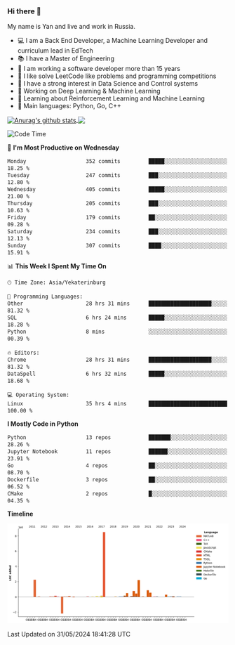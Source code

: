### Hi there 👋

My name is Yan and live and work in Russia.

- 💻 I am a Back End Developer, a Machine Learning Developer and curriculum lead in EdTech
- 📚 I have a Master of Engineering
- 🤔 I am working a software developer more than 15 years
- 🌱 I like solve LeetCode like problems and programming competitions
- 📝 I have a strong interest in Data Science and Control systems
- 🔭 Working on Deep Learning & Machine Learning
- 🌱 Learning about Reinforcement Learning and Machine Learning
- 🌟 Main languages: Python, Go, C++

<!--


**yanchick/yanchick** is a ✨ _special_ ✨ repository because its `README.md` (this file) appears on your GitHub profile.

Here are some ideas to get you started:

- I am a self taught Full Stack Developer and a Machine Learning Developer
- 🌱 I’m currently learning ...
- 👯 I’m looking to collaborate on ...
- 🤔 I’m looking for help with ...
- 💬 Ask me about ...
- 📫 How to reach me: ...
- 😄 Pronouns: ...
- ⚡ Fun fact: ...

-->


<a href="https://github.com/anuraghazra/github-readme-stats">
    <img align="center" src="https://github-readme-stats.vercel.app/api?username=yanchick&count_private=true" alt="Anurag's github stats" />
</a>
<a href="https://github.com/anuraghazra/github-readme-stats">
    <img align="center" src="https://github-readme-stats.vercel.app/api/top-langs/?username=yanchick&hide=javascript,html,CSS" />
</a>

<!--START_SECTION:waka-->
![Code Time](http://img.shields.io/badge/Code%20Time-1%2C961%20hrs%2013%20mins-blue)

📅 **I'm Most Productive on Wednesday** 

```text
Monday                   352 commits         █████░░░░░░░░░░░░░░░░░░░░   18.25 % 
Tuesday                  247 commits         ███░░░░░░░░░░░░░░░░░░░░░░   12.80 % 
Wednesday                405 commits         █████░░░░░░░░░░░░░░░░░░░░   21.00 % 
Thursday                 205 commits         ███░░░░░░░░░░░░░░░░░░░░░░   10.63 % 
Friday                   179 commits         ██░░░░░░░░░░░░░░░░░░░░░░░   09.28 % 
Saturday                 234 commits         ███░░░░░░░░░░░░░░░░░░░░░░   12.13 % 
Sunday                   307 commits         ████░░░░░░░░░░░░░░░░░░░░░   15.91 % 
```


📊 **This Week I Spent My Time On** 

```text
🕑︎ Time Zone: Asia/Yekaterinburg

💬 Programming Languages: 
Other                    28 hrs 31 mins      ████████████████████░░░░░   81.32 % 
SQL                      6 hrs 24 mins       █████░░░░░░░░░░░░░░░░░░░░   18.28 % 
Python                   8 mins              ░░░░░░░░░░░░░░░░░░░░░░░░░   00.39 % 

🔥 Editors: 
Chrome                   28 hrs 31 mins      ████████████████████░░░░░   81.32 % 
DataSpell                6 hrs 32 mins       █████░░░░░░░░░░░░░░░░░░░░   18.68 % 

💻 Operating System: 
Linux                    35 hrs 4 mins       █████████████████████████   100.00 % 
```

**I Mostly Code in Python** 

```text
Python                   13 repos            ███████░░░░░░░░░░░░░░░░░░   28.26 % 
Jupyter Notebook         11 repos            ██████░░░░░░░░░░░░░░░░░░░   23.91 % 
Go                       4 repos             ██░░░░░░░░░░░░░░░░░░░░░░░   08.70 % 
Dockerfile               3 repos             ██░░░░░░░░░░░░░░░░░░░░░░░   06.52 % 
CMake                    2 repos             █░░░░░░░░░░░░░░░░░░░░░░░░   04.35 % 
```



**Timeline**

![Lines of Code chart](https://raw.githubusercontent.com/yanchick/yanchick/main/assets/bar_graph.png)


 Last Updated on 31/05/2024 18:41:28 UTC
<!--END_SECTION:waka-->

